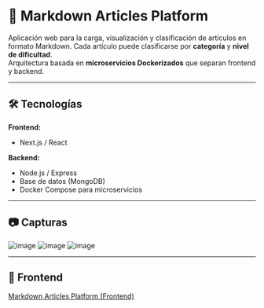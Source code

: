 # 📘 Markdown Articles Platform

Aplicación web para la carga, visualización y clasificación de artículos en formato Markdown. Cada artículo puede clasificarse por **categoría** y **nivel de dificultad**.  
Arquitectura basada en **microservicios Dockerizados** que separan frontend y backend.

---

## 🛠 Tecnologías

**Frontend:**
- Next.js / React

**Backend:**
- Node.js / Express
- Base de datos (MongoDB)
- Docker Compose para microservicios

---

## 📷 Capturas

![image](https://github.com/user-attachments/assets/c52cb14b-b2dd-4955-8401-12810d667095)
![image](https://github.com/user-attachments/assets/6cda8a7f-56f2-4172-aeb5-341984606c1f)
![image](https://github.com/user-attachments/assets/40176559-94c0-4938-89f8-4ae0f93c5660)

---

## 🔗 Frontend

[Markdown Articles Platform (Frontend)](https://github.com/CristianArevaloDuran/Proyecto-Frontend-3er-Semestre)
